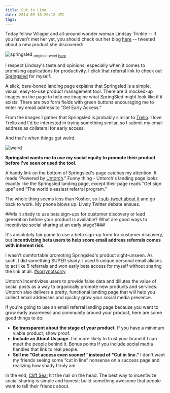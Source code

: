 ```yaml
---
title: Cut in Line
date: 2014-09-10 20:12 UTC
tags:
---
```


Today fellow Villager and all-around wonder woman Lindsay Trinkle -- if you haven't met her yet, you should check out her blog [here](http://lindsaytrinkle.com/) -- tweeted about a new product she discovered:

![springsled](/img/springsled.png)
<sub>original tweet <a href="https://twitter.com/lindsaytrinkle/status/509771851816370176">here</a></sub>

I respect Lindsay's taste and opinions, especially when it comes to promising applications for productivity. I click that referral link to check out [Springsled](http://springsled.com/) for myself. 

A slick, bare-boned landing page explains that Springsled is a simple, visual, easy-to-use product management tool. There are 3 mocked-up images on the page to help me imagine what SpringSled might look like if it exists. There are two form fields with green buttons encouraging me to enter my email address to “Get Early Access.” 

From the images I gather that Springsled is probably similar to [Trello](https://trello.com/). I love Trello and I'd be interested in trying something similar, so I submit my email address as collateral for early access. 

And that's when things get weird.

![weird](/img/weird.png)

**Springsled wants me to use my social equity to promote their product before I've seen or used the tool.**

A handy link on the bottom of Springsled's page catches my attention. It reads “Powered by [Untorch](http://untorch.com/).” Funny thing - Untorch's landing page looks exactly like the Springsled landing page, except their page reads “Get sign ups” and “The world's easiest referral program.”

The whole thing seems less than Kosher, so [I sub-tweet about it](https://twitter.com/MelanieCrissey/status/509773152826966016) and go back to work. My phone blows up. Lively Twitter debate ensues. 

###Is it shady to use beta sign-ups for customer discovery or lead generation before your product is available? What are good ways to incentivize social sharing at an early stage?###

It's absolutely fair game to use a beta sign-up form for customer discovery, but **incentivizing beta users to help score email address referrals comes with inherent risk.**

I wasn't comfortable promoting Springsled's product sight-unseen. As such, I did something SUPER shady. I used 5 unique personal email aliases to act like 5 referrals and won early beta access for myself without sharing the link at all. [#sorrynotsorry](http://25.media.tumblr.com/dd970af27c0b6beac20d32b8fa4e46c4/tumblr_mji1yb4SjI1rp7756o1_500.gif)

Untorch incentivizes users to provide false data and dillutes the value of social posts as a way to organically promote new products and services. Untorch also delivers a pretty, functional landing page that will help you collect email addresses and quickly grow your social media presence. 

If you're going to use an email referral landing page because you want to grow early awareness and community around your product, here are some good things to do:

* **Be transparent about the stage of your product.** If you have a minimum viable product, show proof.
* **Include an About Us page.** I'm more likely to trust your brand if I can meet the people behind it. Bonus points if you include social media handles that link to real people.
* **Sell me “Get access even sooner!” instead of “Cut in line.”** I don't want my friends seeing some “cut in line” nonsense on a success page and realizing how shady I truly am.

In the end, [Cliff Seal](https://twitter.com/cliffseal/status/509798731588567040) hit the nail on the head. The best way to incentivize social sharing is simple and honest: build something awesome that people want to tell their friends about.


